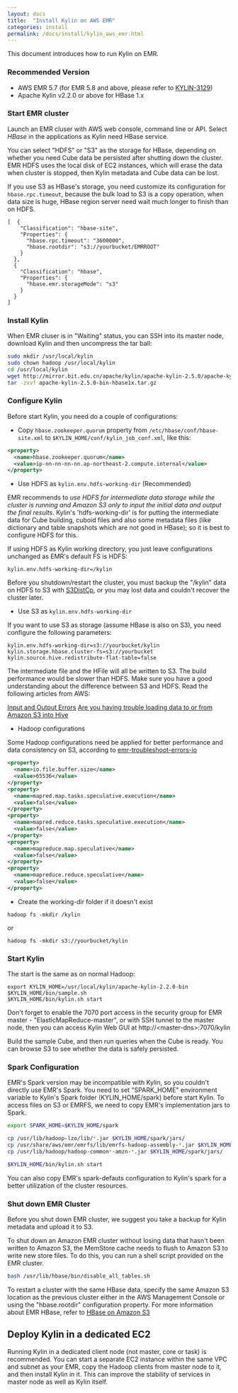```yaml
---
layout: docs
title:  "Install Kylin on AWS EMR"
categories: install
permalink: /docs/install/kylin_aws_emr.html
---
```


This document introduces how to run Kylin on EMR.



### Recommended Version

* AWS EMR 5.7 (for EMR 5.8 and above, please refer to [KYLIN-3129](https://issues.apache.org/jira/browse/KYLIN-3129))
* Apache Kylin v2.2.0 or above for HBase 1.x



### Start EMR cluster

Launch an EMR cluser with AWS web console, command line or API. Select *HBase* in the applications as Kylin need HBase service. 

You can select "HDFS" or "S3" as the storage for HBase, depending on whether you need Cube data be persisted after shutting down the cluster. EMR HDFS uses the local disk of EC2 instances, which will erase the data when cluster is stopped, then Kylin metadata and Cube data can be lost.

If you use S3 as HBase's storage, you need customize its configuration for `hbase.rpc.timeout`, because the bulk load to S3 is a copy operation, when data size is huge, HBase region server need wait much longer to finish than on HDFS.

```
[  {
    "Classification": "hbase-site",
    "Properties": {
      "hbase.rpc.timeout": "3600000",
      "hbase.rootdir": "s3://yourbucket/EMRROOT"
    }
  },
  {
    "Classification": "hbase",
    "Properties": {
      "hbase.emr.storageMode": "s3"
    }
  }
]
```



### Install Kylin

When EMR cluser is in "Waiting" status, you can SSH into its master  node, download Kylin and then uncompress the tar ball:

```sh
sudo mkdir /usr/local/kylin
sudo chown hadoop /usr/local/kylin
cd /usr/local/kylin
wget http://mirror.bit.edu.cn/apache/kylin/apache-kylin-2.5.0/apache-kylin-2.5.0-bin-hbase1x.tar.gz
tar -zxvf apache-kylin-2.5.0-bin-hbase1x.tar.gz
```



### Configure Kylin

Before start Kylin, you need do a couple of configurations:

- Copy `hbase.zookeeper.quorum` property from `/etc/hbase/conf/hbase-site.xml` to `$KYLIN_HOME/conf/kylin_job_conf.xml`, like this:


```xml
<property>
  <name>hbase.zookeeper.quorum</name>
  <value>ip-nn-nn-nn-nn.ap-northeast-2.compute.internal</value>
</property>
```

- Use HDFS as `kylin.env.hdfs-working-dir` (Recommended)

EMR recommends to *use HDFS for intermediate data storage while the cluster is running and Amazon S3 only to input the initial data and output the final results*. Kylin's 'hdfs-working-dir' is for putting the intermediate data for Cube building, cuboid files and also some metadata files (like dictionary and table snapshots which are not good in HBase); so it is best to configure HDFS for this. 

If using HDFS as Kylin working directory, you just leave configurations unchanged as EMR's default FS is HDFS:

```properties
kylin.env.hdfs-working-dir=/kylin
```

Before you shutdown/restart the cluster, you must backup the "/kylin" data on HDFS to S3 with [S3DistCp](https://docs.aws.amazon.com/emr/latest/ReleaseGuide/UsingEMR_s3distcp.html), or you may lost data and couldn't recover the cluster later.

- Use S3 as `kylin.env.hdfs-working-dir`

If you want to use S3 as storage (assume HBase is also on S3), you need configure the following parameters:

```properties
kylin.env.hdfs-working-dir=s3://yourbucket/kylin
kylin.storage.hbase.cluster-fs=s3://yourbucket
kylin.source.hive.redistribute-flat-table=false
```

The intermediate file and the HFile will all be written to S3. The build performance would be slower than HDFS. Make sure you have a good understanding about the difference between S3 and HDFS. Read the following articles from AWS:

[Input and Output Errors](https://docs.aws.amazon.com/emr/latest/ManagementGuide/emr-troubleshoot-errors-io.html)
[Are you having trouble loading data to or from Amazon S3 into Hive](https://docs.aws.amazon.com/emr/latest/ManagementGuide/emr-troubleshoot-error-hive.html#emr-troubleshoot-error-hive-3)


- Hadoop configurations

Some Hadoop configurations need be applied for better performance and data consistency on S3, according to [emr-troubleshoot-errors-io](https://docs.aws.amazon.com/emr/latest/ManagementGuide/emr-troubleshoot-errors-io.html)

```xml
<property>
  <name>io.file.buffer.size</name>
  <value>65536</value>
</property>
<property>
  <name>mapred.map.tasks.speculative.execution</name>
  <value>false</value>
</property>
<property>
  <name>mapred.reduce.tasks.speculative.execution</name>
  <value>false</value>
</property>
<property>
  <name>mapreduce.map.speculative</name>
  <value>false</value>
</property>
<property>
  <name>mapreduce.reduce.speculative</name>
  <value>false</value>
</property>

```


- Create the working-dir folder if it doesn't exist

```
hadoop fs -mkdir /kylin 
```

or

```
hadoop fs -mkdir s3://yourbucket/kylin
```

### Start Kylin

The start is the same as on normal Hadoop:

```
export KYLIN_HOME=/usr/local/kylin/apache-kylin-2.2.0-bin
$KYLIN_HOME/bin/sample.sh
$KYLIN_HOME/bin/kylin.sh start
```

Don't forget to enable the 7070 port access in the security group for EMR master - "ElasticMapReduce-master", or with SSH tunnel to the master node, then you can access Kylin Web GUI at http://\<master\-dns\>:7070/kylin

Build the sample Cube, and then run queries when the Cube is ready. You can browse S3 to see whether the data is safely persisted.



### Spark Configuration

EMR's Spark version may be incompatible with Kylin, so you couldn't directly use EMR's Spark. You need to set "SPARK_HOME" environment variable to Kylin's Spark folder (KYLIN_HOME/spark) before start Kylin. To access files on S3 or EMRFS, we need to copy EMR's implementation jars to Spark.

```sh
export SPARK_HOME=$KYLIN_HOME/spark

cp /usr/lib/hadoop-lzo/lib/*.jar $KYLIN_HOME/spark/jars/
cp /usr/share/aws/emr/emrfs/lib/emrfs-hadoop-assembly-*.jar $KYLIN_HOME/spark/jars/
cp /usr/lib/hadoop/hadoop-common*-amzn-*.jar $KYLIN_HOME/spark/jars/

$KYLIN_HOME/bin/kylin.sh start
```

You can also copy EMR's spark-defauts configuration to Kylin's spark for a better utilization of the cluster resources.



### Shut down EMR Cluster

Before you shut down EMR cluster, we suggest you take a backup for Kylin metadata and upload it to S3.

To shut down an Amazon EMR cluster without losing data that hasn't been written to Amazon S3, the MemStore cache needs to flush to Amazon S3 to write new store files. To do this, you can run a shell script provided on the EMR cluster. 

```sh
bash /usr/lib/hbase/bin/disable_all_tables.sh
```

To restart a cluster with the same HBase data, specify the same Amazon S3 location as the previous cluster either in the AWS Management Console or using the "hbase.rootdir" configuration property. For more information about EMR HBase, refer to [HBase on Amazon S3](https://docs.aws.amazon.com/emr/latest/ReleaseGuide/emr-hbase-s3.html)


	
## Deploy Kylin in a dedicated EC2 

Running Kylin in a dedicated client node (not master, core or task) is recommended. You can start a separate EC2 instance within the same VPC and subnet as your EMR, copy the Hadoop clients from master node to it, and then install Kylin in it. This can improve the stability of services in master node as well as Kylin itself. 
	